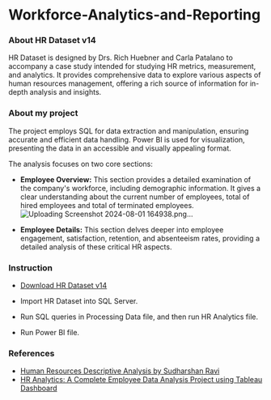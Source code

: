 # Workforce-Analytics-and-Reporting

### About HR Dataset v14
HR Dataset is designed by Drs. Rich Huebner and Carla Patalano to accompany a case study intended for studying HR metrics, measurement, and analytics. It provides comprehensive data to explore various aspects of human resources management, offering a rich source of information for in-depth analysis and insights.

### About my project
The project employs SQL for data extraction and manipulation, ensuring accurate and efficient data handling. Power BI is used for visualization, presenting the data in an accessible and visually appealing format.

The analysis focuses on two core sections:

- **Employee Overview:** This section provides a detailed examination of the company's workforce, including demographic information. It gives a clear understanding about the current number of employees, total of hired employees and total of terminated employees.
![Uploading Screenshot 2024-08-01 164938.png…]()


- **Employee Details:** This section delves deeper into employee engagement, satisfaction, retention, and absenteeism rates, providing a detailed analysis of these critical HR aspects.
  
### Instruction
- [Download HR Dataset v14](https://learn.microsoft.com/en-us/sql/samples/adventureworks-install-configure?view=sql-server-ver16&tabs=ssms)

- Import HR Dataset into SQL Server.

- Run SQL queries in Processing Data file, and then run HR Analytics file.

- Run Power BI file.

### References
- [Human Resources Descriptive Analysis by Sudharshan Ravi](https://www.kaggle.com/code/sudharshanravi/human-resources-descriptive-analysis)
- [HR Analytics: A Complete Employee Data Analysis Project using Tableau Dashboard](https://github.com/gulshang7/HR-Analytics-Dashboard-Using-Tableau)

